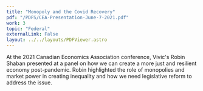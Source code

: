 ```yaml
---
title: "Monopoly and the Covid Recovery"
pdf: "/PDFS/CEA-Presentation-June-7-2021.pdf"
work: 3
topic: "Federal"
externalLink: False
layout: ../../layouts/PDFViewer.astro
---
```


At the 2021 Canadian Economics Association conference, Vivic's Robin Shaban presented
at a panel on how we can create a more just and resilient economy post-pandemic. Robin
highlighted the role of monopolies and market power in creating inequality and how
we need legislative reform to address the issue.
